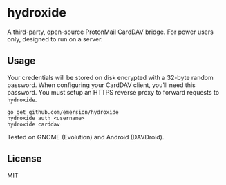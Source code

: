 # hydroxide

A third-party, open-source ProtonMail CardDAV bridge. For power users only,
designed to run on a server.

## Usage

Your credentials will be stored on disk encrypted with a 32-byte random
password. When configuring your CardDAV client, you'll need this password.
You must setup an HTTPS reverse proxy to forward requests to `hydroxide`.

```shell
go get github.com/emersion/hydroxide
hydroxide auth <username>
hydroxide carddav
```

Tested on GNOME (Evolution) and Android (DAVDroid).

## License

MIT
